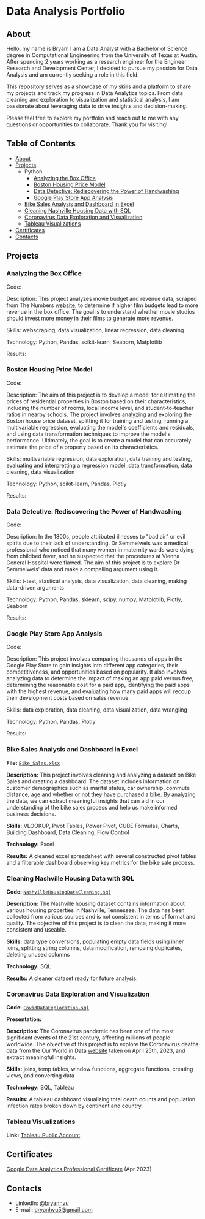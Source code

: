 # Data Analysis Portfolio

## About

Hello, my name is Bryan! I am a Data Analyst with a Bachelor of Science degree in Computational Engineering from the University of Texas at Austin. After spending 2 years working as a research engineer for the Engineer Research and Development Center, I decided to pursue my passion for Data Analysis and am currently seeking a role in this field.

This repository serves as a showcase of my skills and a platform to share my projects and track my progress in Data Analytics topics. From data cleaning and exploration to visualization and statistical analysis, I am passionate about leveraging data to drive insights and decision-making.

Please feel free to explore my portfolio and reach out to me with any questions or opportunities to collaborate. Thank you for visiting!

## Table of Contents
* [About](#About)
* [Projects](#Projects)
    * Python
      * [Analyzing the Box Office](analyzing-the-box-office)
      * [Boston Housing Price Model](boston-housing-price-model)
      * [Data Detective: Rediscovering the Power of Handwashing](data-detective-rediscovering-the-power-of-handwashing)
      * [Google Play Store App Analysis](google-play-store-app-analysis)   
    * [Bike Sales Analysis and Dashboard in Excel](#Bike-Sales-Analysis-and-Dashboard-in-Excel)
    * [Cleaning Nashville Housing Data with SQL](#cleaning-nashville-housing-data-with-sql) 
    * [Coronavirus Data Exploration and Visualization](#Coronavirus-Data-Exploration-and-Visualization)
    * [Tableau Visualizations](#Tableau-visualizations)
* [Certificates](#Certificates)
* [Contacts](#Contacts)

## Projects

### Analyzing the Box Office

Code:

Description: This project analyzes movie budget and revenue data, scraped from The Numbers [website](https://www.the-numbers.com/), to determine if higher film budgets lead to more revenue in the box office. The goal is to understand whether movie studios should invest more money in their films to generate more revenue.

Skills: webscraping, data visualization, linear regression, data cleaning

Technology: Python, Pandas, scikit-learn, Seaborn, Matplotlib

Results:

### Boston Housing Price Model

Code:

Description: The aim of this project is to develop a model for estimating the prices of residential properties in Boston based on their characteristics, including the number of rooms, local income level, and student-to-teacher ratios in nearby schools. The project involves analyzing and exploring the Boston house price dataset, splitting it for training and testing, running a multivariable regression, evaluating the model's coefficients and residuals, and using data transformation techniques to improve the model's performance. Ultimately, the goal is to create a model that can accurately estimate the price of a property based on its characteristics.

Skills: multivariable regression, data exploration, data training and testing, evaluating and interpretting a regression model, data transformation, data cleaning, data visualization

Technology: Python, scikit-learn, Pandas, Plotly

Results:

### Data Detective: Rediscovering the Power of Handwashing

Code:

Description: In the 1800s, people attributed illnesses to "bad air" or evil spirits due to their lack of understanding. Dr Semmelweis was a medical professional who noticed that many women in maternity wards were dying from childbed fever, and he suspected that the procedures at Vienna General Hospital were flawed. The aim of this project is to explore Dr Semmelweis' data and make a compelling argument using it. 

Skills: t-test, stastical analysis, data visualization, data cleaning, making data-driven arguments

Technology: Python, Pandas, sklearn, scipy, numpy, Matplotlib, Plotly, Seaborn

Results:

### Google Play Store App Analysis

Code:

Description: This project involves comparing thousands of apps in the Google Play Store to gain insights into different app categories, their competitiveness, and opportunities based on popularity. It also involves analyzing data to determine the impact of making an app paid versus free, determining the reasonable cost for a paid app, identifying the paid apps with the highest revenue, and evaluating how many paid apps will recoup their development costs based on sales revenue.

Skills: data exploration, data cleaning, data visualization, data wrangling

Technology: Python, Pandas, Plotly

Results:
### Bike Sales Analysis and Dashboard in Excel
**File:** [`Bike_Sales.xlsx`](https://github.com/bryanhvu/Data_Analysis_Portfolio/blob/82747950b9bc205d8a3074d97989d004b9af4b5d/Excel%20Projects/Bike%20Sales/Bike_Sales.xlsx)

**Description:** This project involves cleaning and analyzing a dataset on Bike Sales and creating a dashboard. The dataset includes information on customer demographics such as marital status, car ownership, commute distance, age and whether or not they have purchased a bike. By analyzing the data, we can extract meaningful insights that can aid in our understanding of the bike sales process and help us make informed business decisions.

**Skills:** VLOOKUP, Pivot Tables, Power Pivot, CUBE Formulas, Charts, Building Dashboard, Data Cleaning, Flow Control

**Technology:** Excel

**Results:** A cleaned excel spreadsheet with several constructed pivot tables and a filterable dashboard observing key metrics for the bike sale process.

### Cleaning Nashville Housing Data with SQL
**Code:** [`NashvilleHousingDataCleaning.sql`](https://github.com/bryanhvu/Data_Analysis_Portfolio/blob/main/SQL%20Projects/Nashville%20Housing%20Project/NashvilleHousingDataCleaning.sql)

**Description:** The Nashville housing dataset contains information about various housing properties in Nashville, Tennessee. The data has been collected from various sources and is not consistent in terms of format and quality. The objective of this project is to clean the data, making it more consistent and useable. 

**Skills:** data type conversions, populating empty data fields using inner joins, splitting string columns, data modification, removing duplicates, deleting unused columns

**Technology:** SQL

**Results:** A cleaner dataset ready for future analysis.


### Coronavirus Data Exploration and Visualization
**Code:** [`CovidDataExploration.sql`](https://github.com/bryanhvu/Data_Analysis_Portfolio/blob/50cbca891dc15c8e82a8eb16d91771e6c0e4156b/SQL%20Projects/Coronavirus%20Data%202023/CovidDataExploration.sql)

**Presentation:**

**Description:** The Coronavirus pandemic has been one of the most significant events of the 21st century, affecting millions of people worldwide. The objective of this project is to explore the Coronavirus deaths data from the Our World in Data [website](https://ourworldindata.org/covid-deaths) taken on April 25th, 2023, and extract meaningful insights. 


**Skills:** joins, temp tables, window functions, aggregate functions, creating views, and converting data

**Technology:** SQL, Tableau

**Results:** A tableau dashboard visualizing total death counts and population infection rates broken down by continent and country.


### Tableau Visualizations
**Link:** [Tableau Public Account](https://public.tableau.com/app/profile/bryan.vu)



## Certificates
[Google Data Analytics Professional Certificate](https://coursera.org/share/05b0e4709e7fa4a2bec481c8273b871d) (Apr 2023)

## Contacts
* LinkedIn: [@bryanhvu](https://www.linkedin.com/in/bryan-vu-71b82113b/)
* E-mail: bryanhvu5@gmail.com
